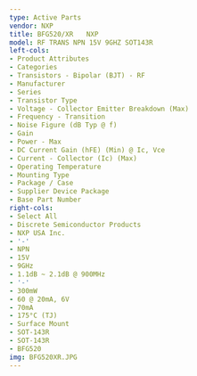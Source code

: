 ```yaml
---
type: Active Parts
vendor: NXP
title: BFG520/XR　　NXP
model: RF TRANS NPN 15V 9GHZ SOT143R
left-cols:
- Product Attributes
- Categories
- Transistors - Bipolar (BJT) - RF
- Manufacturer
- Series
- Transistor Type
- Voltage - Collector Emitter Breakdown (Max)
- Frequency - Transition
- Noise Figure (dB Typ @ f)
- Gain
- Power - Max
- DC Current Gain (hFE) (Min) @ Ic, Vce
- Current - Collector (Ic) (Max)
- Operating Temperature
- Mounting Type
- Package / Case
- Supplier Device Package
- Base Part Number
right-cols:
- Select All
- Discrete Semiconductor Products
- NXP USA Inc.
- '-'
- NPN
- 15V
- 9GHz
- 1.1dB ~ 2.1dB @ 900MHz
- '-'
- 300mW
- 60 @ 20mA, 6V
- 70mA
- 175°C (TJ)
- Surface Mount
- SOT-143R
- SOT-143R
- BFG520
img: BFG520XR.JPG
---
```

